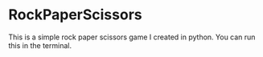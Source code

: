 # RockPaperScissors

This is a simple rock paper scissors game I created in python. You can run this in the terminal.
